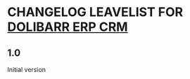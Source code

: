 # CHANGELOG LEAVELIST FOR <a href="https://www.dolibarr.org">DOLIBARR ERP CRM</a>

## 1.0
Initial version

